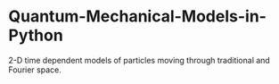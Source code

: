 # Quantum-Mechanical-Models-in-Python
2-D time dependent models of particles moving through traditional and Fourier space.  
